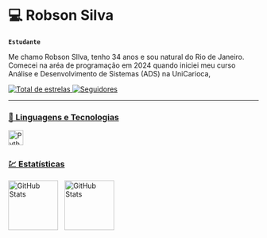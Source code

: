 # 💻 Robson Silva

**`Estudante`**

Me chamo Robson SIlva, tenho 34 anos e sou natural do Rio de Janeiro.
Comecei na aréa de programação em 2024 quando iniciei meu curso Análise e Desenvolvimento de Sistemas (ADS) na UniCarioca,

<p align="left">
    <a href="https://github.com/RobsonFerreiraSilva?tab=repositories"> 
        <img 
            alt="Total de estrelas" 
            title="Total de estrelas GitHub" 
            src="https://custom-icon-badges.demolab.com/github/stars/RobsonFerreiraSilva?color=55960c&style=for-the-badge&labelColor=488207&logo=star&label=estrelas"
        />
    </a>
    <a href="https://github.com/RobsonFerreiraSilva?tab=followers">
        <img 
            alt="Seguidores" 
            title="Me siga no GitHub" 
            src="https://custom-icon-badges.demolab.com/github/followers/RobsonFerreiraSilva?color=236ad3&labelColor=1155ba&style=for-the-badge&logo=github&label=Seguidores&logoColor=white"
        />
  
</p>

---

### 🤖 Linguagens e Tecnologias

<img 
    align="left" 
    alt="Python" 
    title="Python"
    width="30px" 
    style="padding-right: 10px;" 
    src="https://cdn.jsdelivr.net/gh/devicons/devicon@latest/icons/python/python-original.svg"
/>

<br/>
<br/>

### 💹 Estatísticas

<p>
  <img 
    align="left" 
    alt="GitHub Stats" 
    height="100" 
    style="padding-right: 10px;" 
    src="https://github-readme-stats.vercel.app/api?username=RobsonFerreiraSilva&show_icons=true&theme=tokyonight&include_all_commits=true&locale=pt-br" 
  />

<img 
      align="left" 
      alt="GitHub Stats" 
      height="100" 
      style="padding-right: 10px;" 
      src="https://github-readme-stats.vercel.app/api/top-langs/?username=RobsonFerreiraSilva&theme=tokyonight&layout=compact&custom_title=Tecnologias&langs_count=1" 
  />

</p>
